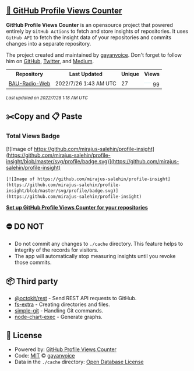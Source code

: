 ## [🚀 GitHub Profile Views Counter](https://github.com/gayanvoice/github-profile-views-counter)
**GitHub Profile Views Counter** is an opensource project that powered entirely by  `GitHub Actions` to fetch and store insights of repositories.
It uses `GitHub API` to fetch the insight data of your repositories and commits changes into a separate repository.

The project created and maintained by [gayanvoice](https://github.com/gayanvoice). Don't forget to follow him on [GitHub](https://github.com/gayanvoice), [Twitter](https://twitter.com/gayanvoice), and [Medium](https://gayanvoice.medium.com/).

<table>
	<tr>
		<th>
			Repository
		</th>
		<th>
			Last Updated
		</th>
		<th>
			Unique
		</th>
		<th>
			Views
		</th>
	</tr>
	<tr>
		<td>
			<a href="https://github.com/mirajus-salehin/profile-insight/tree/master/readme/373474678/week.md">
				BAU-Radio-Web
			</a>
		</td>
		<td>
			2022/7/26 1:43 AM UTC
		</td>
		<td>
			27
		</td>
		<td>
			<img alt="Response time graph" src="https://github.com/mirajus-salehin/profile-insight/raw/master/graph/373474678/small/week.png" height="20"> 99
		</td>
	</tr>
</table>

<small><i>Last updated on 2022/7/28 1:18 AM UTC</i></small>

## ✂️Copy and 📋 Paste
### Total Views Badge
[![Image of https://github.com/mirajus-salehin/profile-insight](https://github.com/mirajus-salehin/profile-insight/blob/master/svg/profile/badge.svg)](https://github.com/mirajus-salehin/profile-insight)

```readme
[![Image of https://github.com/mirajus-salehin/profile-insight](https://github.com/mirajus-salehin/profile-insight/blob/master/svg/profile/badge.svg)](https://github.com/mirajus-salehin/profile-insight)
```
[**Set up GitHub Profile Views Counter for your repositories**](https://github.com/gayanvoice/github-profile-views-counter)
## ⛔ DO NOT
- Do not commit any changes to `./cache` directory. This feature helps to integrity of the records for visitors.
- The app will automatically stop measuring insights until you revoke those commits.
## 📦 Third party

- [@octokit/rest](https://www.npmjs.com/package/@octokit/rest) - Send REST API requests to GitHub.
- [fs-extra](https://www.npmjs.com/package/fs-extra) - Creating directories and files.
- [simple-git](https://www.npmjs.com/package/simple-git) - Handling Git commands.
- [node-chart-exec](https://www.npmjs.com/package/node-chart-exec) - Generate graphs.
## 📄 License
- Powered by: [GitHub Profile Views Counter](https://github.com/gayanvoice/github-profile-views-counter)
- Code: [MIT](./LICENSE) © [gayanvoice](https://github.com/gayanvoice)
- Data in the `./cache` directory: [Open Database License](https://opendatacommons.org/licenses/odbl/1-0/)